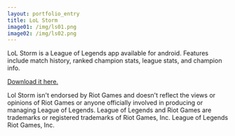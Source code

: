 ```yaml
---
layout: portfolio_entry
title: LoL Storm
image01: /img/ls01.png
image02: /img/ls02.png
---
```


LoL Storm is a League of Legends app available for android. Features include match history, ranked champion stats, league stats, and champion info.

[Download it here.](https://play.google.com/store/apps/details?id=com.jclolstorm)

Lol Storm isn't endorsed by Riot Games and doesn't reflect the views or opinions of Riot Games or anyone officially involved in producing or managing League of Legends. League of Legends and Riot Games are trademarks or registered trademarks of Riot Games, Inc.
League of Legends Riot Games, Inc.
